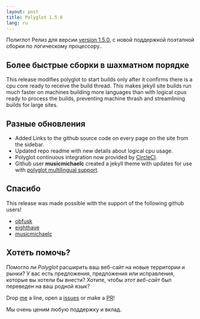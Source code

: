 ```yaml
---
layout: post
title: Polyglot 1.5.0
lang: ru
---
```


Полиглот Релиз для версии [version 1.5.0](https://rubygems.org/gems/jekyll-polyglot/versions/1.5.0), с новой поддержкой поэтапной сборки по логическому процессору..

## Более быстрые сборки в шахматном порядке

This release modifies polyglot to start builds only after it confirms there is a cpu core ready to receive the build thread. This makes jekyll site builds run much faster on machines building more languages than with logical cpus ready to process the builds, preventing machine thrash and streamlining builds for large sites.

## Разные обновления

* Added Links to the github source code on every page on the site from the sidebar.
* Updated repo readme with new details about logical cpu usage.
* Polyglot continuous integration now provided by [CircleCI](https://circleci.com).
* Github user **musicmichaelc** created a jekyll theme with updates for use with [polyglot multilingual support](https://github.com/musicmichaelc/Type-on-Strap).

## Спасибо

This release was made possible with the support of the following github users!
* [obfusk](https://github.com/obfusk)
* [eighthave](https://github.com/eighthave)
* [musicmichaelc](https://github.com/musicmichaelc)

## Хотеть помочь?

Помогло ли _Polyglot_ расширить ваш веб-сайт на новые территории и рынки?
У вас есть предложения, предложения или исправления, которые вы хотели бы внести?
Хотите, чтобы _этот веб-сайт_ был переведен на ваш родной язык?

Drop [me](https://github.com/untra) a line, open a [issues](https://github.com/untra/polyglot/issues) or make a [PR](https://github.com/untra/polyglot/pulls)! 

Мы очень ценим любую поддержку и вклад.


